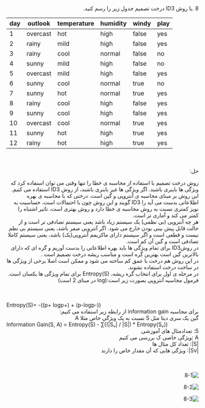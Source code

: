 <div dir="rtl">
8 .با روش ID3 درخت تصمیم جدول زیر را رسم کنید.

</div>  

| day | outlook  | temperature | humidity | windy | play |
|-----|----------|-------------|----------|-------|------|
| 1   | overcast | hot         | high     | false | yes  |
| 2   | rainy    | mild        | high     | false | yes  |
| 3   | rainy    | cool        | normal   | false | no   |
| 4   | sunny    | mild        | high     | false | no   |
| 5   | overcast | mild        | high     | false | yes  |
| 6   | sunny    | cool        | normal   | true  | no   |
| 7   | sunny    | hot         | normal   | true  | yes  |
| 8   | rainy    | cool        | high     | false | yes  |
| 9   | sunny    | cool        | high     | false | yes  |
| 10  | overcast | cool        | normal   | true  | yes  |
| 11  | sunny    | hot         | high     | true  | yes  |
| 12  | rainy    | hot         | high     | true  | yes  |
  <div dir="rtl">
  <br/>
  <br/>
حل:
  <br/>
  
 روش درخت تصمیم با استفاده از محاسبه ی خطا را تنها وقتی می توان استفاده کرد که ویژگی ها باینری باشند. اگر ویژگی ها غیر باینری باشند، از روش ID3 استفاده می کنیم. 
<br/>
   این روش بر مبنای محاسبه ی آنتروپی و گین است. درختی که با محاسبه ی بهره اطلاعاتی بدست می آید را ID3  گویند  و این روش چون  با احتمالات است، حساسیت به نویز کمتری نسبت به روش  محاسبه ی خطا دارد  و روش بهتری است، تاثیر اشتباه را کمتر می کند و آماری تر است. 
  <br/>هر چه آنتروپی (بی نظمی) یک سیستم زیاد باشد یعنی سیستم تصادفی تر است و از حالت قابل پیش بینی بودن خارج می شود. اگر آنتروپی صفر باشد، یعنی سیستم بی نظم نیست و قطعی است و اگر سیستم دارای ماکزیمم آنتروپی(یک) باشد، یعنی سیستم کاملا تصادفی است و گین آن کم است.
<br/>
  در روشID3 برای تمام ویژگی ها باید بهره اطلاعاتی را بدست آوریم و گره ای که دارای بالاترین گین است بهترین گره است و مناسب ریشه درخت تصمیم است .
<br/>
  در این روش هم درخت با عمق کم ساخته می شود و ممکن است اصلا برخی از ویژگی ها در ساخت درخت استفاده نشوند.
  <br/>
 در مرحله ی اول برای انتخاب گره ریشه، Entropy(S) برای تمام ویژگی ها یکسان است. فرمول محاسبه آنتروپی بصورت زیر است:(log در مبنای 2 است) 
  
<br/>
<br/>
  </div>
 Entropy(S)= -((p+ logp+) + (p-logp-))
 <div dir="rtl">
 برای محاسبه information gain از رابطه زیر استفاده می کنیم:
  <br/>
  گین یک سری دیتا مثل S نسبت به یک ویژگی خاص مثلا A
  <br/>
  </div>
 Information Gain(S, A) = Entropy(S) - ∑((|Sᵥ| / |S|) * Entropy(Sᵥ))
  <div dir="rtl">
 S: تعدادمثال های آموزشی  
 <div dir="rtl">
 A :ویژگی خاصی ک بررسی می کنیم
 <div dir="rtl">
 |S|: تعداد کل مثال ها
 <div dir="rtl">
 |Sv|: ویژگی هایی که آن مقدار خاص را دارند 
 
  </div>
  <br/>
 <br/>
  
  
  
  ![8-1](https://github.com/semnan-university-ai/machine-learning-class/blob/main/excersiecs/smahdimoghaddasi/EXC%20(8)/8-1.jpeg)
  
  ![8-2](https://github.com/semnan-university-ai/machine-learning-class/blob/main/excersiecs/smahdimoghaddasi/EXC%20(8)/8-2.jpeg)
  
  ![8-3](https://github.com/semnan-university-ai/machine-learning-class/blob/main/excersiecs/smahdimoghaddasi/EXC%20(8)/8-3.jpeg)
  
 
